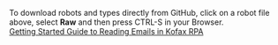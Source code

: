 To download robots and types directly from GitHub, click on a robot file above, select **Raw** and then press CTRL-S in your Browser.    
[Getting Started Guide to Reading Emails in Kofax RPA](https://github.com/KofaxRPA/RPA-11.1/blob/main/Enhanced%20Email%20Integration.md#enhanced-email-integration-in-kofax-rpa-111)
